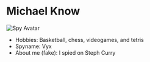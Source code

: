 # Michael Know
![Spy Avatar](happiness.jpg)
- Hobbies: Basketball, chess, videogames, and tetris
- Spyname: Vyx
- About me (fake): I spied on Steph Curry 
